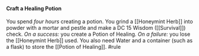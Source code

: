 #### Craft a Healing Potion
You spend *four hours* creating a potion. You grind a [[Honeymint Herb]] into powder with a mortar and pestle and make a DC 15 Wisdom ([[Survival]]) check. *On a success:* you create a Potion of Healing. *On a failure:* you lose the [[Honeymint Herb]] used.
You also need Water and a container (such as a flask) to store the [[Potion of Healing]].
#rule 